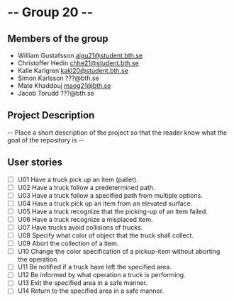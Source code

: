 # -- Group 20 --

## Members of the group
* William Gustafsson aigu21@student.bth.se
* Christoffer Hedin chhe21@student.bth.se
* Kalle Karlgren kakl20@student.bth.se
* Simon Karlsson ???@bth.se
* Mate Khaddouj maog21@bth.se
* Jacob Torudd ???@bth.se

## Project Description
-- Place a short description of the project so that the reader know what the goal of the repository is --

## User stories

- [ ] U01 Have a truck pick up an item (pallet).
- [ ] U02 Have a truck follow a predetermined path.
- [ ] U03 Have a truck follow a specified path from multiple options. 
- [ ] U04 Have a truck pick up an item from an elevated surface. 
- [ ] U05 Have a truck recognize that the picking-up of an item failed.
- [ ] U06 Have a truck recognize a misplaced item. 
- [ ] U07 Have trucks avoid collisions of trucks. 
- [ ] U08 Specify what color of object that the truck shall collect. 
- [ ] U09 Abort the collection of a item. 
- [ ] U10 Change the color specification of a pickup-item without aborting the operation. 
- [ ] U11 Be notified if a truck have left the specified area. 
- [ ] U12 Be informed by what operation a truck is performing. 
- [ ] U13 Exit the specified area in a safe manner. 
- [ ] U14 Return to the specified area in a safe manner. 
